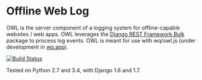 Offline Web Log
==================

OWL is the server component of a logging system for offline-capable websites /
web apps.  OWL leverages the [Django REST Framework Bulk] package to process
log events.  OWL is meant for use with wq/owl.js (under development in [wq.app]).

[![Build Status](https://travis-ci.org/wq/offline-web-log.png?branch=master)](https://travis-ci.org/wq/offline-web-log) 

Tested on Python 2.7 and 3.4, with Django 1.6 and 1.7.

[Django REST Framework Bulk]: https://github.com/miki725/django-rest-framework-bulk
[wq.app]: https://github.com/wq.app/
